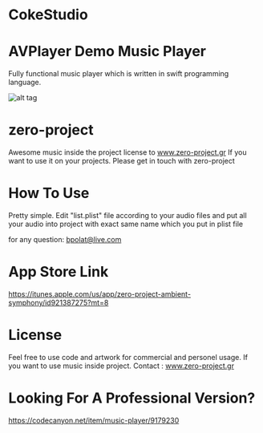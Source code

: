 # CokeStudio
AVPlayer Demo
Music Player
============

Fully functional music player which is written in swift programming language. 

 ![alt tag](https://raw.githubusercontent.com/bpolat/Music-Player/master/Music%20Player/music%20player.gif)


zero-project
==================

Awesome music inside the project license to www.zero-project.gr  If you want to use it on your projects. Please get in
touch with zero-project


How To Use 
=================

Pretty simple. Edit "list.plist" file according to your audio files and put all your audio into project with exact 
same name which you put in plist file


for any question:  bpolat@live.com


App Store Link
================

https://itunes.apple.com/us/app/zero-project-ambient-symphony/id921387275?mt=8


License
==================

Feel free to use code and artwork for commercial and personel usage.  If you want to use music inside project. Contact : www.zero-project.gr


Looking For A Professional Version?
=====================================

https://codecanyon.net/item/music-player/9179230
